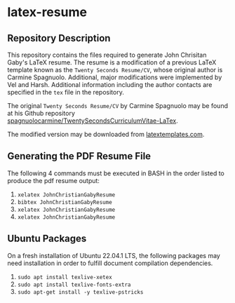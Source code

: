 # latex-resume

## Repository Description

This repository contains the files required to generate John Chrisitan Gaby's LaTeX resume. The resume is a modification of a previous LaTeX template known as the `Twenty Seconds Resume/CV`, whose original author is Carmine Spagnuolo. Additional, major modifications were implemented by Vel and Harsh. Additional information including the author contacts are specified in the `tex` file in the repository.

The original `Twenty Seconds Resume/CV` by Carmine Spagnuolo may be found at his Github repository [spagnuolocarmine/TwentySecondsCurriculumVitae-LaTex](https://github.com/spagnuolocarmine/TwentySecondsCurriculumVitae-LaTex).

The modified version may be downloaded from [latextemplates.com](https://www.latextemplates.com/template/twenty-seconds-resumecv).

## Generating the PDF Resume File

The following 4 commands must be executed in BASH in the order listed to produce the pdf resume output:

1. `xelatex JohnChristianGabyResume`
2. `bibtex JohnChristianGabyResume`
3. `xelatex JohnChristianGabyResume`
4. `xelatex JohnChristianGabyResume`

## Ubuntu Packages

On a fresh installation of Ubuntu 22.04.1 LTS, the following packages may need installation in order to fulfill document compilation dependencies.

1. `sudo apt install texlive-xetex`
2. `sudo apt install texlive-fonts-extra`
3. `sudo apt-get install -y texlive-pstricks`
